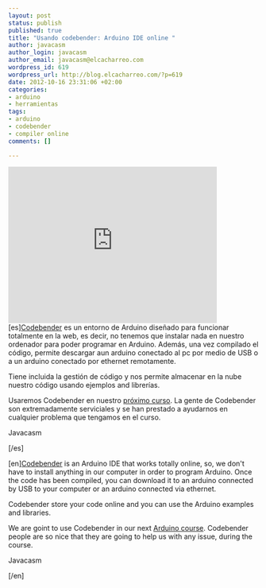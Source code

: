 ```yaml
--- 
layout: post
status: publish
published: true
title: "Usando codebender: Arduino IDE online "
author: javacasm
author_login: javacasm
author_email: javacasm@elcacharreo.com
wordpress_id: 619
wordpress_url: http://blog.elcacharreo.com/?p=619
date: 2012-10-16 23:31:06 +02:00
categories: 
- arduino
- herramientas
tags: 
- arduino
- codebender
- compiler online
comments: []

---
```

<iframe src="http://www.youtube.com/embed/xU8ojtgRyKg" frameborder="0" width="420" height="315"></iframe>
[es]<a href="http://codebender.cc/">Codebender</a> es un entorno de Arduino diseñado para funcionar totalmente en la web, es decir, no tenemos que instalar nada en nuestro ordenador para poder programar en Arduino. Además, una vez compilado el código, permite descargar aun arduino conectado al pc por medio de USB o a un arduino conectado por ethernet remotamente.

Tiene incluida la gestión de código y nos permite almacenar en la nube nuestro código usando ejemplos and librerías.

Usaremos Codebender en nuestro <a href="http://blog.elcacharreo.com/2012/10/01/curso-online-de-arduino-por-la-ugr/">próximo curso</a>. La gente de Codebender son extremadamente serviciales y se han prestado a ayudarnos en cualquier problema que tengamos en el curso.

Javacasm

[/es]

[en]<a href="http://codebender.cc/">Codebender</a> is an Arduino IDE that works totally online, so, we don't have to install anything in our computer in order to program Arduino. Once the code has been compiled, you can download it to an arduino connected by USB to your computer or an arduino connected via ethernet.

Codebender store your code online and you can use the Arduino examples and libraries.

We are goint to use Codebender in our next <a href="http://blog.elcacharreo.com/2012/10/01/curso-online-de-arduino-por-la-ugr/">Arduino course</a>. Codebender people are so nice that they are going to help us with any issue, during the course.

Javacasm

[/en]

&nbsp;
